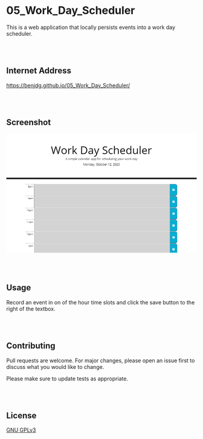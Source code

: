 # 05_Work_Day_Scheduler

This is a web application that locally persists events into a work day scheduler.


<br/>
<br/>

## Internet Address

https://benjdg.github.io/05_Work_Day_Scheduler/




<br/>
<br/>

## Screenshot

![work day scheduler](./Assets/screenshot.PNG)



<br/>
<br/>

## Usage

Record an event in on of the hour time slots and click the save button to the right of the textbox.


<br/>
<br/>

## Contributing

Pull requests are welcome. For major changes, please open an issue first to discuss what you would like to change.

Please make sure to update tests as appropriate.

<br/>
<br/>

## License
[GNU GPLv3](https://choosealicense.com/licenses/gpl-3.0/)